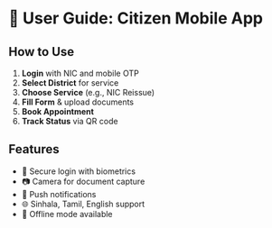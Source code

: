 # 📱 User Guide: Citizen Mobile App

## How to Use
1. **Login** with NIC and mobile OTP
2. **Select District** for service
3. **Choose Service** (e.g., NIC Reissue)
4. **Fill Form** & upload documents
5. **Book Appointment**
6. **Track Status** via QR code

## Features
- 🔐 Secure login with biometrics
- 📷 Camera for document capture
- 📲 Push notifications
- 🌐 Sinhala, Tamil, English support
- 📵 Offline mode available